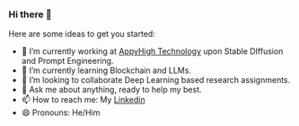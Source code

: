 ### Hi there 👋

<!--
**0sparsh2/0sparsh2** is a ✨ _special_ ✨ repository because its `README.md` (this file) appears on your GitHub profile. -->

Here are some ideas to get you started:

- 🔭 I’m currently working at [AppyHigh Technology](https://www.appyhigh.com) upon Stable DIffusion and Prompt Engineering. 
- 🌱 I’m currently learning Blockchain and LLMs.
- 👯 I’m looking to collaborate Deep Learning based research assignments.
- 💬 Ask me about anything, ready to help my best.
- 📫 How to reach me: My [Linkedin](https://www.linkedin.com/in/sparshnagpal/)
- 😄 Pronouns: He/Him
